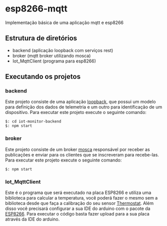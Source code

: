 # esp8266-mqtt
Implementação básica de uma aplicação mqtt e esp8266

## Estrutura de diretórios

* backend (aplicação loopback com serviços rest)
* broker (mqtt broker utilizando mosca)
* Iot_MqttClient (programa para esp8266)

## Executando os projetos

### backend

Este projeto consiste de uma aplicação [loopback](http://loopback.io), que possui um modelo para definição dos dados de telemetria e um outro para identificação de um dispositivo.
Para executar este projeto execute o seguinte comando:

```
$: cd iot-monitor-backend
$: npm start
```

### broker

Este projeto consiste de um broker [mosca](http://mosca.io) responsável por receber as publicações e enviar para os clientes que se inscreveram para recebe-las.
Para executar este projeto execute o seguinte comando:

```
$: npm start
```

### Iot_MqttClient

Este é o programa que será executado na placa ESP8266 e utiliza uma biblioteca para calcular a temperatura, você poderá fazer o mesmo sem a biblioteca desde que faça a calibração do seu sensor [Thermostat](http://api.ning.com/files/6wsS7zFpHL1vhxn8JLydjAuXMK*7Q3*kebK0sFV8WKNXcxFJsuDM9D8J4CQtrDmSGPu86smNj1k0dFeueY7F8WjakZA7gutK/Thermistor.zip).
Além disso você precisará configurar a sua IDE do arduino com o pacote da [ESP8266](http://arduino.esp8266.com/stable/package_esp8266com_index.json).
Para executar o código basta fazer upload para a sua placa através da IDE do arduino.
